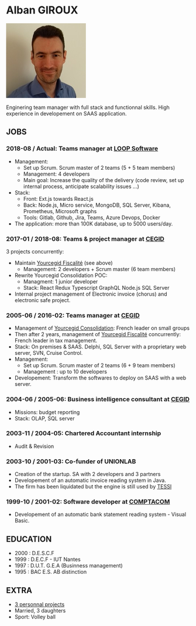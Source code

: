 # Alban GIROUX

![photo](photo.jpg)

Enginering team manager with full stack and functionnal skills.
High experience in developement on SAAS application.

## JOBS

### 2018-08 / Actual: Teams manager at [LOOP Software](https://www.loopsoftware.fr/)

* Management: 
    - Set up Scrum. Scrum master of 2 teams (5 + 5 team members)
    - Management: 4 developers
    - Main goal: Increase the quality of the delivery (code review, set up internal process, anticipate scalability issues ...)
* Stack:
    - Front: Ext.js towards React.js
    - Back: Node.js, Micro service, MongoDB, SQL Server, Kibana, Prometheus, Microsoft graphs
    - Tools: Gitlab, Github, Jira, Teams, Azure Devops, Docker
* The application: more than 100K database, up to 5000 users/day.

### 2017-01 / 2018-08: Teams & project manager at [CEGID](https://www.cegid.com/fr/)

3 projects concurrently:
* Maintain [Yourcegid Fiscalité](https://www.cegid.com/fr/produits/yc-fiscalite/) (see above)
    - Management: 2 developers + Scrum master (6 team members)
* Rewrite Yourcegid Consolidation POC:
    - Managment: 1 junior developer
    - Stack: React Redux Typescript GraphQL Node.js SQL Server
* Internal project management of Electronic invoice (chorus) and electronic safe project.  

### 2005-06 / 2016-02: Teams manager at [CEGID](https://www.cegid.com/fr/)

* Management of [Yourcegid Consolidation](https://www.cegid.com/fr/produits/yc-conso/): French leader on small groups
* Then after 2 years, management of [Yourcegid Fiscalité](https://www.cegid.com/fr/produits/yc-fiscalite/) concurrently: French leader in tax management.
* Stack: On premises & SAAS. Delphi, SQL Server with a proprietary web server, SVN, Cruise Control. 
* Management:
    - Set up Scrum. Scrum master of 2 teams (6 + 9 team members)
    - Management : up to 10 developers
* Developement: Transform the softwares to deploy on SAAS with a web server.

### 2004-06 / 2005-06: Business intelligence consultant at [CEGID](https://www.cegid.com/fr/)

* Missions: budget reporting
* Stack: OLAP, SQL server

### 2003-11 / 2004-05: Chartered Accountant internship

* Audit & Revision

### 2003-10 / 2001-03: Co-funder of UNIONLAB

* Creation of the startup. SA with 2 developers and 3 partners
* Developement of an automatic invoice reading system in Java.
* The firm has been liquidated but the engine is still used by [TESSI](https://www.tessi.eu/fr/solution/services/digitalisation-des-processus-documentaires/paiement/dematerialisation-des-factures-fournisseurs-et-processus-procure-to-pay/)

### 1999-10 / 2001-02: Software developer at [COMPTACOM](http://www.compta.com)

* Developement of an automatic bank statement reading system - Visual Basic.

## EDUCATION

* 2000 : D.E.S.C.F 
* 1999 : D.E.C.F - IUT Nantes
* 1997 : D.U.T. G.E.A (Businness management)
* 1995 : BAC E.S. AB distinction

## EXTRA

* [3 personnal projects](readme.md)
* Married, 3 daughters
* Sport: Volley ball




